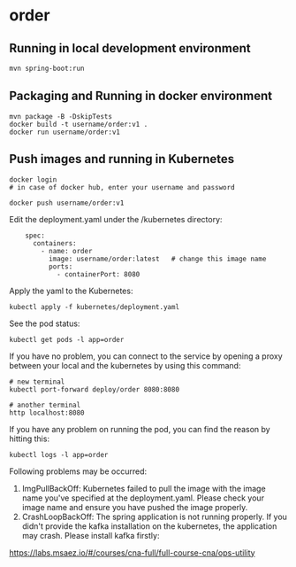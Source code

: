 # order 

## Running in local development environment

``` bash
mvn spring-boot:run
```

## Packaging and Running in docker environment

```
mvn package -B -DskipTests
docker build -t username/order:v1 .
docker run username/order:v1
```

## Push images and running in Kubernetes

```
docker login 
# in case of docker hub, enter your username and password

docker push username/order:v1
```

Edit the deployment.yaml under the /kubernetes directory:
```
    spec:
      containers:
        - name: order
          image: username/order:latest   # change this image name
          ports:
            - containerPort: 8080

```

Apply the yaml to the Kubernetes:
```
kubectl apply -f kubernetes/deployment.yaml
```

See the pod status:
```
kubectl get pods -l app=order
```

If you have no problem, you can connect to the service by opening a proxy between your local and the kubernetes by using this command:
```
# new terminal
kubectl port-forward deploy/order 8080:8080

# another terminal
http localhost:8080
```

If you have any problem on running the pod, you can find the reason by hitting this:
```
kubectl logs -l app=order
```

Following problems may be occurred:

1. ImgPullBackOff:  Kubernetes failed to pull the image with the image name you've specified at the deployment.yaml. Please check your image name and ensure you have pushed the image properly.
1. CrashLoopBackOff: The spring application is not running properly. If you didn't provide the kafka installation on the kubernetes, the application may crash. Please install kafka firstly:

https://labs.msaez.io/#/courses/cna-full/full-course-cna/ops-utility

